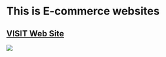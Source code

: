 # This is E-commerce websites 
 
<h2><a href="https://pokedex-pokemon-smoky.vercel.app/" target="_blank"> VISIT Web Site</a></h2>
<img src="https://github.com/ManishChand349/MarketE/assets/99408291/cf3fbb52-ea04-4d84-98e9-4514f206eed0"/>


